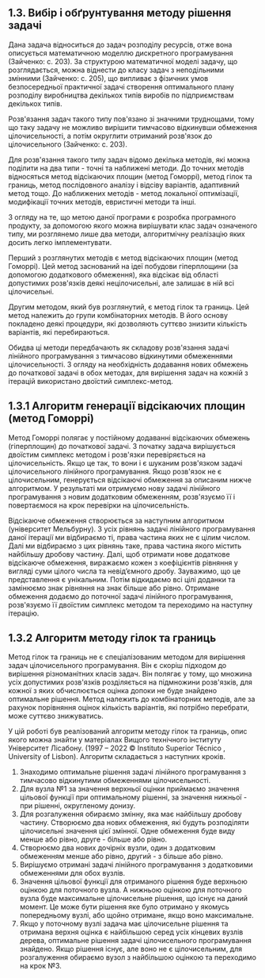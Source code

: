 ## 1.3. Вибір і обґрунтування методу рішення задачі

Дана задача відноситься до задач розподілу ресурсів, отже вона описується математичною моделлю дискретного програмування (Зайченко: с. 203). За структурою математичної моделі задачу, що розглядається, можна віднести до класу задач з неподільними змінними (Зайченко: с. 205), що випливає з фізичних умов безпосередньої практичної задачі створення оптимального плану розподілу виробництва декількох типів виробів по підприємствам декількох типів.

Розв'язання задач такого типу пов'язано зі значними труднощами, тому що таку задачу не можливо вирішити тимчасово відкинувши обмеження цілочисельності, а потім округлити отриманий розв'язок до цілочисельного (Зайченко: с. 203).

Для розв'язання такого типу задач відомо декілька методів, які можна поділити на два типи - точні та наближені методи. До точних методів відносяться метод відсікаючих площин (метод Гоморрі), метод гілок та границь, метод послідовного аналізу і відсіву варіантів, адаптивний метод тощо. До наближених методів - метод локальної оптимізації, модифікації точних методів, евристичні методи та інші.

З огляду на те, що метою даної програми є розробка програмного продукту, за допомогою якого можна вирішувати клас задач означеного типу, ми розглянемо лише два методи, алгоритмічну реалізацію яких досить легко імплементувати.

Перший з розглянутих методів є метод відсікаючих площин (метод Гоморрі). Цей метод заснований на ідеї побудови гіперплощини (за допомогою додаткового обмеження), яка  відсікає від області допустимих розв'язків деякі нецілочисельні, але залишає в ній всі цілочисельні. 

Другим методом, який був розглянутий, є метод гілок та границь. Цей метод належить до групи комбінаторних методів. В його основу покладено деякі процедури, які дозволяють суттєво знизити кількість варіантів, які перебираються.

Обидва ці методи передбачають як складову розв'язання задачі лінійного програмування з тимчасово відкинутими обмеженнями цілочисельності. З огляду на необхідність додавання нових обмежень до початкової задачі в обох методах, для вирішення задач на кожній з ітерацій використано двоїстий симплекс-метод.

## 1.3.1 Алгоритм генерації відсікаючих площин (метод Гоморрі)

Метод Гоморрі полягає у постійному додаванні відсікаючих обмежень (гіперплощин) до початкової задачі. З початку задача вирішується двоїстим симплекс методом і розв'язки перевіряється на цілочисельність. Якщо це так, то вони і є шуканим розв'язком задачі цілочисельного лінійного програмування. Якщо розв'язок не є цілочисельним, генерується відсікаючі обмеження за описаним нижче алгоритмом. У результаті ми отримуємо нову задачі лінійного програмування з новим додатковим обмеженням, розв'язуємо її і повертаємося на крок перевірки на цілочисельність.

Відсікаюче обмеження створюється за наступним алгоритмом (університет Мельбурну). З усіх рівнянь задачі лінійного програмування даної ітерації ми відбираємо ті, права частина яких не є цілим числом. Далі ми відбираємо з цих рівнянь таке, права частина якого містить найбільшу дробову частину. Далі, щоб отримати нове додаткове відсікаюче обмеження, виражаємо кожен з коефіцієнтів рівняння у вигляді суми цілого числа та невід’ємного дробу. Зауважимо, що це представлення є унікальним. Потім відкидаємо всі цілі доданки та замінюємо знак рівняння на знак більше або рівно. Отримане обмеження додаємо до поточної задачі лінійного програмування, розв'язуємо її двоїстим симплекс методом та переходимо на наступну ітерацію.

## 1.3.2 Алгоритм методу гілок та границь

Метод гілок та границь не є спеціалізованим методом для вирішення задач цілочисельного програмування. Він є скоріш підходом до вирішення різноманітних класів задач. Він полягає у тому, що множина усіх допустимих розв'язків розділяється на підмножини розв'язків, для кожної з яких обчислюється оцінка допоки не буде знайдено оптимальне рішення. Метод належить до комбінаторних методів, але за рахунок порівняння оцінок кількість варіантів, які потрібно перебрати, може суттєво знижуватись.

У цій роботі був реалізований алгоритм методу гілок та границь, опис якого можна знайти у матеріалах Вищого технічного інституту Університет Лісабону. (1997 – 2022 © Instituto Superior Técnico , University of Lisbon). Алгоритм складається з наступних кроків. 

1. Знаходимо оптимальне рішення задачі лінійного програмування з тимчасово відкинутими обмеженнями цілочисельності.
2. Для вузла №1 за значення верхньої оцінки приймаємо значення цільової функції при оптимальному рішенні, за значення нижньої - при рішенні, округленому донизу.
3. Для розгалуження обираємо змінну, яка має найбільшу дробову частину. Створюємо два нових обмеження, які будуть розподіляти цілочисельні значення цієї змінної. Одне обмеження буде виду менше або рівно, друге - більше або рівно.
4. Створюємо два нових дочірніх вузли, один з додатковим обмеженням менше або рівно, другий - з більше або рівно.
5. Вирішуємо отримані задачі лінійного програмування з додатковими обмеженнями для обох вузлів.
6. Значення цільової функції для отриманого рішення буде верхньою оцінкою для поточного вузла. А нижньою оцінкою для поточного вузла буде максимальне цілочисельне рішення, що існує на даний момент. Це може бути рішення яке було отримано у якомусь попередньому вузлі, або щойно отримане, якщо воно максимальне.
7. Якщо у поточному вузлі задача має цілочисельне рішення та отримана верхня оцінка є найбільшою серед усіх кінцевих вузлів дерева, оптимальне рішення задачі цілочисельного програмування знайдено. Якщо рішення існує, але воно не є цілочисельним, для розгалуження обираємо вузол з найбільшою оцінкою та переходимо на крок №3.


